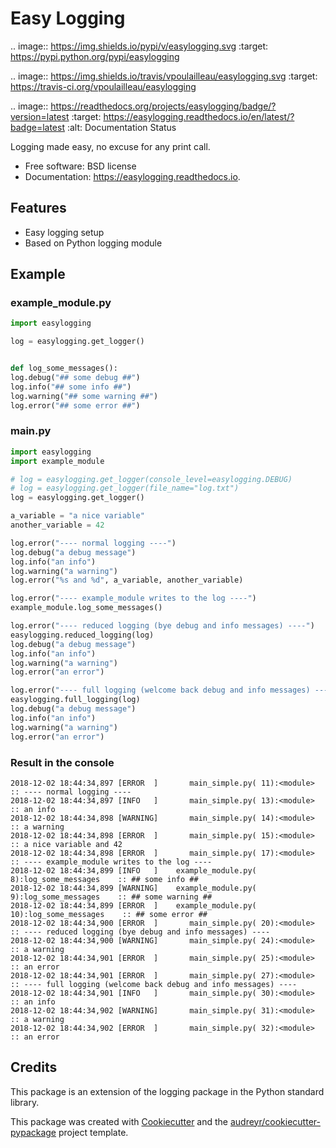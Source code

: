 # Easy Logging

.. image:: https://img.shields.io/pypi/v/easylogging.svg
        :target: https://pypi.python.org/pypi/easylogging

.. image:: https://img.shields.io/travis/vpoulailleau/easylogging.svg
        :target: https://travis-ci.org/vpoulailleau/easylogging

.. image:: https://readthedocs.org/projects/easylogging/badge/?version=latest
        :target: https://easylogging.readthedocs.io/en/latest/?badge=latest
        :alt: Documentation Status




Logging made easy, no excuse for any print call.


* Free software: BSD license
* Documentation: https://easylogging.readthedocs.io.


## Features


* Easy logging setup
* Based on Python logging module

## Example

### example_module.py

```python
import easylogging

log = easylogging.get_logger()


def log_some_messages():
log.debug("## some debug ##")
log.info("## some info ##")
log.warning("## some warning ##")
log.error("## some error ##")
```

### main.py

```python
import easylogging
import example_module

# log = easylogging.get_logger(console_level=easylogging.DEBUG)
# log = easylogging.get_logger(file_name="log.txt")
log = easylogging.get_logger()

a_variable = "a nice variable"
another_variable = 42

log.error("---- normal logging ----")
log.debug("a debug message")
log.info("an info")
log.warning("a warning")
log.error("%s and %d", a_variable, another_variable)

log.error("---- example_module writes to the log ----")
example_module.log_some_messages()

log.error("---- reduced logging (bye debug and info messages) ----")
easylogging.reduced_logging(log)
log.debug("a debug message")
log.info("an info")
log.warning("a warning")
log.error("an error")

log.error("---- full logging (welcome back debug and info messages) ----")
easylogging.full_logging(log)
log.debug("a debug message")
log.info("an info")
log.warning("a warning")
log.error("an error")
```

### Result in the console

```
2018-12-02 18:44:34,897 [ERROR  ]       main_simple.py( 11):<module>             :: ---- normal logging ----
2018-12-02 18:44:34,897 [INFO   ]       main_simple.py( 13):<module>             :: an info
2018-12-02 18:44:34,898 [WARNING]       main_simple.py( 14):<module>             :: a warning
2018-12-02 18:44:34,898 [ERROR  ]       main_simple.py( 15):<module>             :: a nice variable and 42
2018-12-02 18:44:34,898 [ERROR  ]       main_simple.py( 17):<module>             :: ---- example_module writes to the log ----
2018-12-02 18:44:34,899 [INFO   ]    example_module.py(  8):log_some_messages    :: ## some info ##
2018-12-02 18:44:34,899 [WARNING]    example_module.py(  9):log_some_messages    :: ## some warning ##
2018-12-02 18:44:34,899 [ERROR  ]    example_module.py( 10):log_some_messages    :: ## some error ##
2018-12-02 18:44:34,900 [ERROR  ]       main_simple.py( 20):<module>             :: ---- reduced logging (bye debug and info messages) ----
2018-12-02 18:44:34,900 [WARNING]       main_simple.py( 24):<module>             :: a warning
2018-12-02 18:44:34,901 [ERROR  ]       main_simple.py( 25):<module>             :: an error
2018-12-02 18:44:34,901 [ERROR  ]       main_simple.py( 27):<module>             :: ---- full logging (welcome back debug and info messages) ----
2018-12-02 18:44:34,901 [INFO   ]       main_simple.py( 30):<module>             :: an info
2018-12-02 18:44:34,902 [WARNING]       main_simple.py( 31):<module>             :: a warning
2018-12-02 18:44:34,902 [ERROR  ]       main_simple.py( 32):<module>             :: an error
```

## Credits

This package is an extension of the logging package in the Python standard library.

This package was created with [Cookiecutter](https://github.com/audreyr/cookiecutter) and the [audreyr/cookiecutter-pypackage](https://github.com/audreyr/cookiecutter-pypackage) project template.

